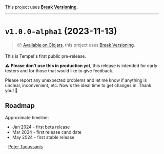 This project uses [**Break Versioning**](https://www.taoensso.com/break-versioning).

---

# `v1.0.0-alpha1` (2023-11-13)

> 📦 [Available on Clojars](https://clojars.org/com.taoensso/tempel/versions/1.0.0-alpha1), this project uses [Break Versioning](https://www.taoensso.com/break-versioning).

This is Tempel's first public pre-release.

⚠️ **Please don't use this in production yet**, this release is intended for early testers and for those that would like to give feedback.

Please report any unexpected problems and let me know if anything is unclear, inconvenient, etc. Now's the ideal time to get changes in. Thank you! 🙏

## Roadmap

Approximate timeline:

- Jan 2024 - first beta release
- Mar 2024 - first release candidate
- May 2024 - first stable release

\- [Peter Taoussanis](https://www.taoensso.com)
